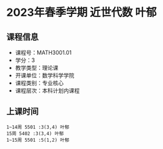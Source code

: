 # 2023年春季学期 近世代数 叶郁






## 课程信息

- 课程号：MATH3001.01
- 学分：3
- 教学类型：理论课
- 开课单位：数学科学学院
- 课程类别：专业核心
- 课程层次：本科计划内课程

## 上课时间

```
1~14周 5501 :3(3,4) 叶郁
15周 5402 :3(3,4) 叶郁
1~15周 5501 :5(1,2) 叶郁
```

